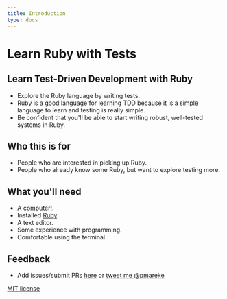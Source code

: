 ```yaml
---
title: Introduction
type: docs
---
```


# Learn Ruby with Tests

## Learn Test-Driven Development with Ruby

* Explore the Ruby language by writing tests.
* Ruby is a good language for learning TDD because it is a simple language to learn and testing is really simple.
* Be confident that you'll be able to start writing robust, well-tested systems in Ruby.

## Who this is for

* People who are interested in picking up Ruby.
* People who already know some Ruby, but want to explore testing more.

## What you'll need
* A computer!.
* Installed [Ruby](/docs/before-start/install-ruby/).
* A text editor.
* Some experience with programming.
* Comfortable using the terminal.

## Feedback

* Add issues/submit PRs [here](https://github.com/pmareke/learn-ruby-with-tests) or [tweet me @pmareke](https://twitter.com/pmareke)

[MIT license](https://github.com/pmareke/learn-ruby-with-tests/blob/main/LICENSE.md)
